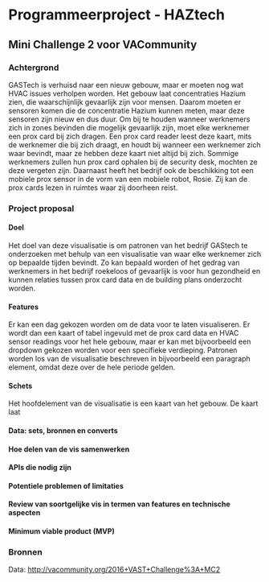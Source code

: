 # Programmeerproject - HAZtech
## Mini Challenge 2 voor VACommunity
### Achtergrond
GASTech is verhuisd naar een nieuw gebouw, maar er moeten nog wat HVAC issues verholpen worden. Het gebouw laat concentraties Hazium zien, die waarschijnlijk gevaarlijk zijn voor mensen. Daarom moeten er sensoren komen die de concentratie Hazium kunnen meten, maar deze sensoren zijn nieuw en dus duur. Om bij te houden wanneer werknemers zich in zones bevinden die mogelijk gevaarlijk zijn, moet elke werknemer een prox card bij zich dragen. Een prox card reader leest deze kaart, mits de werknemer die bij zich draagt, en houdt bij wanneer een werknemer zich waar bevindt, maar ze hebben deze kaart niet altijd bij zich. Sommige werknemers zullen hun prox card ophalen bij de security desk, mochten ze deze vergeten zijn. Daarnaast heeft het bedrijf ook de beschikking tot een mobiele prox sensor in de vorm van een mobiele robot, Rosie. Zij kan de prox cards lezen in ruimtes waar zij doorheen reist.

### Project proposal
#### Doel
Het doel van deze visualisatie is om patronen van het bedrijf GAStech te onderzoeken met behulp van een visualisatie van waar elke werknemer zich op bepaalde tijden bevindt. Zo kan bepaald worden of het gedrag van werknemers in het bedrijf roekeloos of gevaarlijk is voor hun gezondheid en kunnen relaties tussen prox card data en de building plans onderzocht worden.
#### Features
Er kan een dag gekozen worden om de data voor te laten visualiseren. Er wordt dan een kaart of tabel ingevuld met de prox card data en HVAC sensor readings voor het hele gebouw, maar er kan met bijvoorbeeld een dropdown gekozen worden voor een specifieke verdieping. Patronen worden los van de visualisatie beschreven in bijvoorbeeld een paragraph element, omdat deze over de hele periode gelden.
#### Schets
Het hoofdelement van de visualisatie is een kaart van het gebouw. De kaart laat 
#### Data: sets, bronnen en converts
#### Hoe delen van de vis samenwerken
#### APIs die nodig zijn
#### Potentiele problemen of limitaties
#### Review van soortgelijke vis in termen van features en technische aspecten
#### Minimum viable product (MVP)


### Bronnen
Data: http://vacommunity.org/2016+VAST+Challenge%3A+MC2

